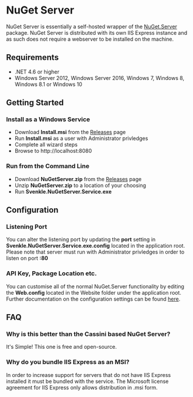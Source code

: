 # NuGet Server
NuGet Server is essentially a self-hosted wrapper of the [NuGet.Server](https://www.nuget.org/packages/NuGet.Server) package. NuGet Server is distributed with its own IIS Express instance and as such does not require a webserver to be installed on the machine.

## Requirements
* .NET 4.6 or higher
* Windows Server 2012, Windows Server 2016, Windows 7, Windows 8, Windows 8.1 or Windows 10

## Getting Started
### Install as a Windows Service
* Download **Install.msi** from the [Releases](https://github.com/svenkle/nuget-server/releases) page
* Run **Install.msi** as a user with Administrator privledges
* Complete all wizard steps
* Browse to http://localhost:8080

### Run from the Command Line
* Download **NuGetServer.zip** from the [Releases](https://github.com/svenkle/nuget-server/releases) page
* Unzip **NuGetServer.zip** to a location of your choosing
* Run **Svenkle.NuGetServer.Service.exe**

## Configuration
### Listening Port
You can alter the listening port by updating the **port** setting in **Svenkle.NuGetServer.Service.exe.config** located in the application root. Please note that server must run with Administrator privledges in order to listen on port **:80**

### API Key, Package Location etc.
You can customise all of the normal NuGet.Server functionality by editing the **Web.config** located in the Website folder under the application root. Further documentation on the configuration settings can be found [here](https://docs.microsoft.com/en-us/nuget/hosting-packages/nuget-server).

## FAQ
### Why is this better than the Cassini based NuGet Server?
It's Simple! This one is free and open-source.

### Why do you bundle IIS Express as an MSI?
In order to increase support for servers that do not have IIS Express installed it must be bundled with the service. The Microsoft license agreement for IIS Express only allows distribution in .msi form.
